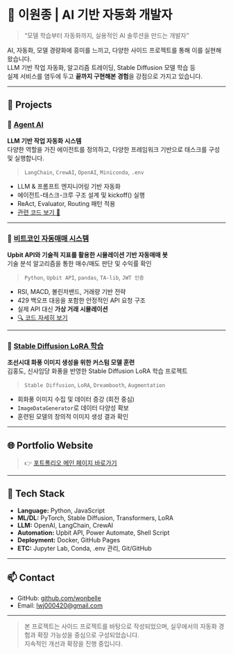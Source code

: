 # 🧠 이원종 | AI 기반 자동화 개발자

> “모델 학습부터 자동화까지, 실용적인 AI 솔루션을 만드는 개발자”

AI, 자동화, 모델 경량화에 흥미를 느끼고, 다양한 사이드 프로젝트를 통해 이를 실현해 왔습니다.  
LLM 기반 작업 자동화, 알고리즘 트레이딩, Stable Diffusion 모델 학습 등  
실제 서비스를 염두에 두고 **끝까지 구현해본 경험**을 강점으로 가지고 있습니다.

---

## 📌 Projects

### 🔹 [Agent AI](./agentai.html)
**LLM 기반 작업 자동화 시스템**  
다양한 역할을 가진 에이전트를 정의하고, 다양한 프레임워크 기반으로 태스크를 구성 및 실행합니다.  
> `LangChain`, `CrewAI`, `OpenAI`, `Miniconda`, `.env`

- LLM & 프롬프트 엔지니어링 기반 자동화
- 에이전트-태스크-크루 구조 설계 및 kickoff() 실행
- ReAct, Evaluator, Routing 패턴 적용
- [관련 코드 보기 🔗](https://github.com/jeong-wooseok/AIdoingai/blob/main/CrewAI_part/CrewAI1_intro/Create%20Agents%20to%20Research%20and%20Write%20an%20Article_jeong.ipynb)

---

### 🔹 [비트코인 자동매매 시스템](./bitcoin.html)
**Upbit API와 기술적 지표를 활용한 시뮬레이션 기반 자동매매 봇**  
기술 분석 알고리즘을 통한 매수/매도 판단 및 수익률 확인
> `Python`, `Upbit API`, `pandas`, `TA-lib`, `JWT 인증`

- RSI, MACD, 볼린저밴드, 거래량 기반 전략
- 429 백오프 대응을 포함한 안정적인 API 요청 구조
- 실제 API 대신 **가상 거래 시뮬레이션**
- [🔍 코드 자세히 보기](./bitcoin-code.html)

---

### 🔹 [Stable Diffusion LoRA 학습](./stable-diffusion.html)
**조선시대 화풍 이미지 생성을 위한 커스텀 모델 훈련**  
김홍도, 신사임당 화풍을 반영한 Stable Diffusion LoRA 학습 프로젝트
> `Stable Diffusion`, `LoRA`, `Dreambooth`, `Augmentation`

- 회화풍 이미지 수집 및 데이터 증강 (회전 중심)
- `ImageDataGenerator`로 데이터 다양성 확보
- 훈련된 모델의 창의적 이미지 생성 결과 확인

---

## 🌐 Portfolio Website

> 👉 [포트폴리오 메인 페이지 바로가기](https://wonbelle.github.io/DataPortfolio.github.io/)

---


## 🧰 Tech Stack

- **Language:** Python, JavaScript
- **ML/DL:** PyTorch, Stable Diffusion, Transformers, LoRA
- **LLM:** OpenAI, LangChain, CrewAI
- **Automation:** Upbit API, Power Automate, Shell Script
- **Deployment:** Docker, GitHub Pages
- **ETC:** Jupyter Lab, Conda, .env 관리, Git/GitHub

---

## 📫 Contact

- GitHub: [github.com/wonbelle](https://github.com/wonbelle)
- Email: lwj000420@gmail.com

---

> 본 프로젝트는 사이드 프로젝트를 바탕으로 작성되었으며, 실무에서의 자동화 경험과 확장 가능성을 중심으로 구성되었습니다.  
> 지속적인 개선과 확장을 진행 중입니다.
